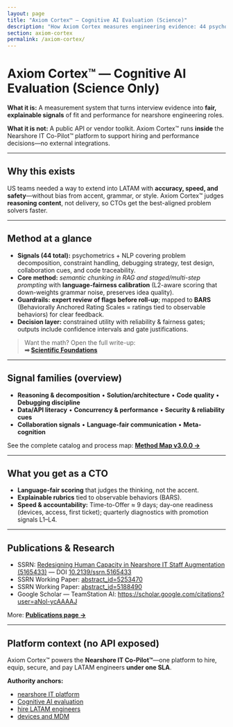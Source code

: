 ```yaml
---
layout: page
title: "Axiom Cortex™ — Cognitive AI Evaluation (Science)"
description: "How Axiom Cortex measures engineering evidence: 44 psychometric+NLP signals, language-fairness calibration, semantic chunking in RAG, staged prompting, BARS, expert review."
section: axiom-cortex
permalink: /axiom-cortex/
---
```


# Axiom Cortex™ — Cognitive AI Evaluation (Science Only)

**What it is:** A measurement system that turns interview evidence into **fair, explainable signals** of fit and performance for nearshore engineering roles.

**What it is not:** A public API or vendor toolkit. Axiom Cortex™ runs **inside** the Nearshore IT Co-Pilot™ platform to support hiring and performance decisions—no external integrations.

---

## Why this exists

US teams needed a way to extend into LATAM with **accuracy, speed, and safety**—without bias from accent, grammar, or style. Axiom Cortex™ judges **reasoning content**, not delivery, so CTOs get the best-aligned problem solvers faster.

---

## Method at a glance

- **Signals (44 total):** psychometrics + NLP covering problem decomposition, constraint handling, debugging strategy, test design, collaboration cues, and code traceability.  
- **Core method:** *semantic chunking in RAG and staged/multi-step prompting* with **language-fairness calibration** (L2-aware scoring that down-weights grammar noise, preserves idea quality).  
- **Guardrails:** **expert review of flags before roll-up**; mapped to **BARS** (Behaviorally Anchored Rating Scales = ratings tied to observable behaviors) for clear feedback.  
- **Decision layer:** constrained utility with reliability & fairness gates; outputs include confidence intervals and gate justifications.

> Want the math? Open the full write-up:  
> **➡︎ [Scientific Foundations](/axiom-cortex/scientific-foundations/)**

---

## Signal families (overview)

- **Reasoning & decomposition** • **Solution/architecture** • **Code quality** • **Debugging discipline**  
- **Data/API literacy** • **Concurrency & performance** • **Security & reliability cues**  
- **Collaboration signals** • **Language-fair communication** • **Meta-cognition**

See the complete catalog and process map: **[Method Map v3.0.0 →](/axiom-cortex/method-map/)**

---

## What you get as a CTO

- **Language-fair scoring** that judges the thinking, not the accent.  
- **Explainable rubrics** tied to observable behaviors (BARS).  
- **Speed & accountability:** Time-to-Offer ≈ 9 days; day-one readiness (devices, access, first ticket); quarterly diagnostics with promotion signals L1–L4.

---

## Publications & Research

- SSRN: [Redesigning Human Capacity in Nearshore IT Staff Augmentation (5165433)](https://papers.ssrn.com/sol3/papers.cfm?abstract_id=5165433) — DOI [10.2139/ssrn.5165433](https://doi.org/10.2139/ssrn.5165433)  
- SSRN Working Paper: [abstract_id=5253470](https://papers.ssrn.com/sol3/papers.cfm?abstract_id=5253470)  
- SSRN Working Paper: [abstract_id=5188490](https://papers.ssrn.com/sol3/papers.cfm?abstract_id=5188490)  
- Google Scholar — TeamStation AI: <https://scholar.google.com/citations?user=aNol-ycAAAAJ>

More: **[Publications page →](/publications/)**

---

## Platform context (no API exposed)

Axiom Cortex™ powers the **Nearshore IT Co-Pilot™**—one platform to hire, equip, secure, and pay LATAM engineers **under one SLA**.

**Authority anchors:**
- [nearshore IT platform](https://teamstation.dev/nearshore-integrated-services)  
- [Cognitive AI evaluation](https://teamstation.dev/technical-interview-evaluation)  
- [hire LATAM engineers](https://teamstation.dev/latam-talent)  
- [devices and MDM](https://teamstation.dev/nearshore-it-staff-augmentation-pricing/flexible-secure-device-management-latam-it)
